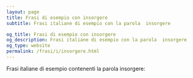 ```yaml
---
layout: page
title: Frasi di esempio con insorgere 
subtitle: Frasi italiane di esempio con la parola  insorgere

og_title: Frasi di esempio con insorgere 
og_description: Frasi italiane di esempio con la parola  insorgere
og_type: website
permalink: /frasi/i/insorgere.html
---
```


Frasi italiane di esempio contenenti la parola insorgere:


